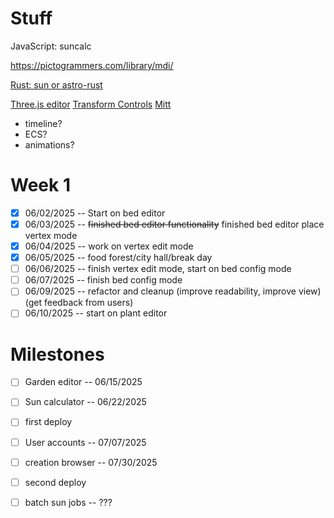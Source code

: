 # Stuff

JavaScript: suncalc

https://pictogrammers.com/library/mdi/

[Rust: sun or astro-rust](https://github.com/mourner/suncalc)


[Three.js editor](https://github.com/mrdoob/three.js/tree/master/editor)
[Transform Controls](https://threejs.org/docs/#examples/en/controls/TransformControls)
[Mitt](https://www.npmjs.com/package/mitt)


- timeline?
- ECS?
- animations?

# Week 1
- [x] 06/02/2025 -- Start on bed editor
- [x] 06/03/2025 -- ~~finished bed editor functionality~~ finished bed editor place vertex mode
- [x] 06/04/2025 -- work on vertex edit mode
- [x] 06/05/2025 -- food forest/city hall/break day
- [ ] 06/06/2025 -- finish vertex edit mode, start on bed config mode
- [ ] 06/07/2025 -- finish bed config mode
- [ ] 06/09/2025 -- refactor and cleanup (improve readability, improve view) (get feedback from users)
- [ ] 06/10/2025 -- start on plant editor

# Milestones
- [ ] Garden editor -- 06/15/2025
- [ ] Sun calculator -- 06/22/2025
- [ ] first deploy

- [ ] User accounts -- 07/07/2025
- [ ] creation browser -- 07/30/2025
- [ ] second deploy

- [ ] batch sun jobs -- ???
